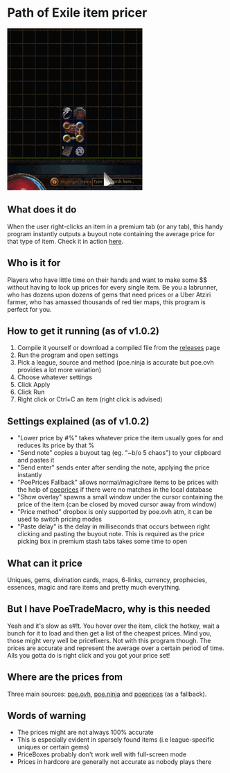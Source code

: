 # Path of Exile item pricer

![Item pricer v0.9](screenshots/action.gif)

## What does it do
When the user right-clicks an item in a premium tab (or any tab), this handy program instantly outputs a buyout note containing the average price for that type of item.
Check it in action [here](https://www.youtube.com/watch?v=Y0WsRWPG4P8).

## Who is it for
Players who have little time on their hands and want to make some $$ without having to look up prices for every single item.
Be you a labrunner, who has dozens upon dozens of gems that need prices or a Uber Atziri farmer, who has amassed thousands of red tier maps, this program is perfect for you.

## How to get it running (as of v1.0.2)
1. Compile it yourself or download a compiled file from the [releases](https://github.com/siegrest/Pricer/releases/latest) page
2. Run the program and open settings
3. Pick a league, source and method (poe.ninja is accurate but poe.ovh provides a lot more variation)
5. Choose whatever settings
6. Click Apply
7. Click Run
8. Right click or Ctrl+C an item (right click is advised)

## Settings explained (as of v1.0.2)
* "Lower price by #%" takes whatever price the item usually goes for and reduces its price by that % 
* "Send note" copies a buyout tag (eg. "~b/o 5 chaos") to your clipboard and pastes it
* "Send enter" sends enter after sending the note, applying the price instantly
* "PoePrices Fallback" allows normal/magic/rare items to be prices with the help of [poeprices](https://www.poeprices.info/) if there were no matches in the local database
* "Show overlay" spawns a small window under the cursor containing the price of the item (can be closed by moved cursor away from window)
* "Price method" dropbox is only supported by poe.ovh atm, it can be used to switch pricing modes
* "Paste delay" is the delay in milliseconds that occurs between right clicking and pasting the buyout note. This is required as the price picking box in premium stash tabs takes some time to open

## What can it price
Uniques, gems, divination cards, maps, 6-links, currency, prophecies, essences, magic and rare items and pretty much everything.

## But I have PoeTradeMacro, why is this needed
Yeah and it's slow as s#!t.
You hover over the item, click the hotkey, wait a bunch for it to load and then get a list of the cheapest prices.
Mind you, those might very well be pricefixers.
Not with this program though.
The prices are accurate and represent the average over a certain period of time.
Alls you gotta do is right click and you got your price set!

## Where are the prices from
Three main sources: [poe.ovh](http://poe.ovh), [poe.ninja](http://poe.ninja) and [poeprices](https://www.poeprices.info/) (as a fallback).

## Words of warning
* The prices might are not always 100% accurate
* This is especially evident in sparsely found items (i.e league-specific uniques or certain gems)
* PriceBoxes probably don't work well with full-screen mode
* Prices in hardcore are generally not accurate as nobody plays there
